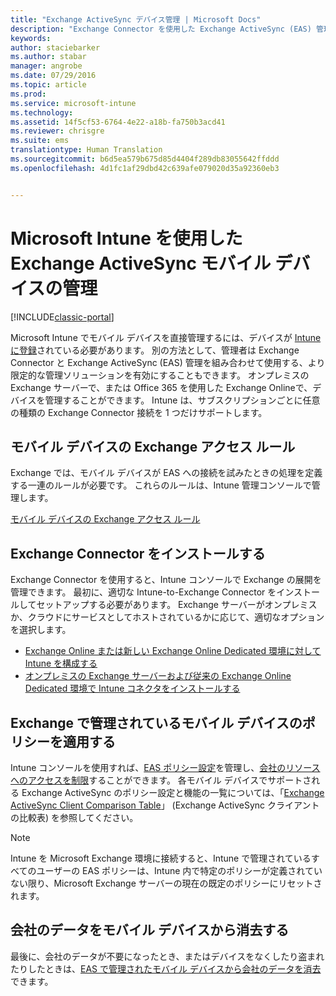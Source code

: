```yaml
---
title: "Exchange ActiveSync デバイス管理 | Microsoft Docs"
description: "Exchange Connector を使用した Exchange ActiveSync (EAS) 管理によるモバイル デバイスの管理"
keywords: 
author: staciebarker
ms.author: stabar
manager: angrobe
ms.date: 07/29/2016
ms.topic: article
ms.prod: 
ms.service: microsoft-intune
ms.technology: 
ms.assetid: 14f5cf53-6764-4e22-a18b-fa750b3acd41
ms.reviewer: chrisgre
ms.suite: ems
translationtype: Human Translation
ms.sourcegitcommit: b6d5ea579b675d85d4404f289db83055642ffddd
ms.openlocfilehash: 4d1fc1af29dbd42c639afe079020d35a92360eb3


---
```


# <a name="exchange-activesync-mobile-device-management-with-microsoft-intune"></a>Microsoft Intune を使用した Exchange ActiveSync モバイル デバイスの管理

[!INCLUDE[classic-portal](../includes/classic-portal.md)]

Microsoft Intune でモバイル デバイスを直接管理するには、デバイスが [Intune に登録](prerequisites-for-enrollment.md)されている必要があります。 別の方法として、管理者は Exchange Connector と Exchange ActiveSync (EAS) 管理を組み合わせて使用する、より限定的な管理ソリューションを有効にすることもできます。 オンプレミスの Exchange サーバーで、または Office 365 を使用した Exchange Onlineで、デバイスを管理することができます。 Intune は、サブスクリプションごとに任意の種類の Exchange Connector 接続を 1 つだけサポートします。

## <a name="exchange-access-rules-for-mobile-devices"></a>モバイル デバイスの Exchange アクセス ルール ##

Exchange では、モバイル デバイスが EAS への接続を試みたときの処理を定義する一連のルールが必要です。 これらのルールは、Intune 管理コンソールで管理します。

[モバイル デバイスの Exchange アクセス ルール](exchange-access-rules-for-mobile-devices.md)

## <a name="install-the-exchange-connector"></a>Exchange Connector をインストールする
Exchange Connector を使用すると、Intune コンソールで Exchange の展開を管理できます。 最初に、適切な Intune-to-Exchange Connector をインストールしてセットアップする必要があります。 Exchange サーバーがオンプレミスか、クラウドにサービスとしてホストされているかに応じて、適切なオプションを選択します。

-   [Exchange Online または新しい Exchange Online Dedicated 環境に対して Intune を構成する](intune-service-to-service-exchange-connector.md)
-   [オンプレミスの Exchange サーバーおよび従来の Exchange Online Dedicated 環境で Intune コネクタをインストールする](intune-on-premises-exchange-connector.md)


## <a name="apply-policy-for-exchange-managed-mobile-devices"></a>Exchange で管理されているモバイル デバイスのポリシーを適用する
Intune コンソールを使用すれば、[EAS ポリシー設定](exchange-activesync-policy-settings-in-microsoft-intune.md)を管理し、[会社のリソースへのアクセスを制限](restrict-access-to-email-and-o365-services-with-microsoft-intune.md)することができます。 各モバイル デバイスでサポートされる Exchange ActiveSync のポリシー設定と機能の一覧については、「[Exchange ActiveSync Client Comparison Table](http://go.microsoft.com/fwlink/?LinkId=247270)」 (Exchange ActiveSync クライアントの比較表) を参照してください。

> [!NOTE]
> Intune を Microsoft Exchange 環境に接続すると、Intune で管理されているすべてのユーザーの EAS ポリシーは、Intune 内で特定のポリシーが定義されていない限り、Microsoft Exchange サーバーの現在の既定のポリシーにリセットされます。

## <a name="wipe-company-data-from-mobile-devices"></a>会社のデータをモバイル デバイスから消去する
最後に、会社のデータが不要になったとき、またはデバイスをなくしたり盗まれたりしたときは、[EAS で管理されたモバイル デバイスから会社のデータを消去](wipe-for-exchange-managed-mobile-devices.md)できます。



<!--HONumber=Dec16_HO2-->


